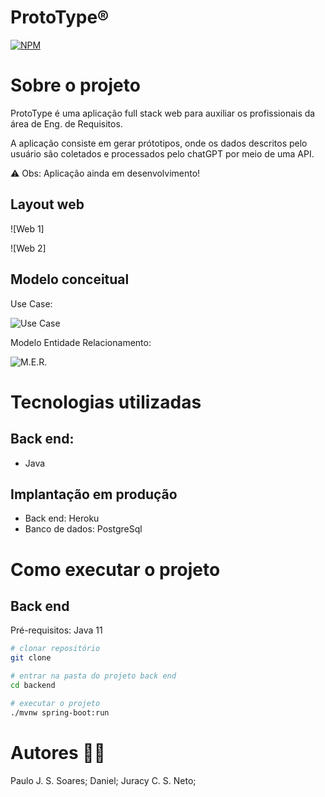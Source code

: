 # ProtoType®
[![NPM](https://img.shields.io/hexpm/l/plug)](https://github.com/paulojssr/prototype-backend/blob/main/LICENSE) 



# Sobre o projeto 


ProtoType é uma aplicação full stack web para auxiliar os profissionais da área de Eng. de Requisitos.

A aplicação consiste em gerar prótotipos, onde os dados descritos pelo usuário são coletados e processados pelo chatGPT por meio de uma API.

⚠ Obs: Aplicação ainda em desenvolvimento! 


## Layout web

![Web 1]


![Web 2]


## Modelo conceitual

Use Case: 


![Use Case](https://github.com/paulojssr/prototype-backend/assets/91094257/bb8a4061-8965-4aa0-b354-5e2cd5c5977a)



Modelo Entidade Relacionamento: 


![M.E.R.](https://github.com/paulojssr/prototype-backend/assets/91094257/87dc3a97-c458-4e4f-976d-d4e22c854482)




# Tecnologias utilizadas 

## Back end:

- Java




## Implantação em produção

- Back end: Heroku
- Banco de dados: PostgreSql



# Como executar o projeto

## Back end 
Pré-requisitos: Java 11

```bash
# clonar repositório
git clone 

# entrar na pasta do projeto back end
cd backend

# executar o projeto
./mvnw spring-boot:run
```



# Autores 👨‍🔬

Paulo J. S. Soares; Daniel; Juracy C. S. Neto;


